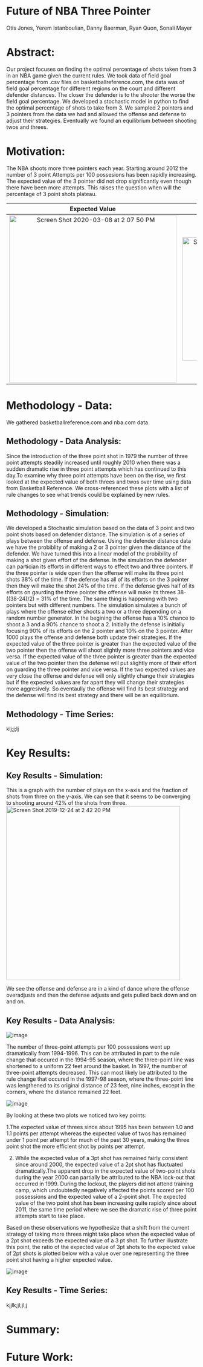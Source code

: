 # Future of NBA Three Pointer
Otis Jones, Yerem Istanboulian, Danny Baerman, Ryan Quon, Sonali Mayer

# Abstract:
Our project focuses on finding the optimal percentage of shots taken from 3 in an NBA game given the current rules. We took data of field goal percentage from .csv files on basketballreference.com, the data was of field goal percentage for different regions on the court and different defender distances. The closer the defender is to the shooter the worse the field goal percentage. We developed a stochastic model in python to find the optimal percentage of shots to take from 3. We sampled 2 pointers and 3 pointers from the data we had and allowed the offense and defense to adjust their strategies. Eventually we found an equilibrium between shooting twos and threes.

# Motivation:
The NBA shoots more three pointers each year. Starting around 2012 the number of 3 point Attempts per 100 possesions has been rapidly increasing. The expected value of the 3 pointer did not drop significantly even though there have been more attempts. This raises the question when will the percentage of 3 point shots plateau.

Expected Value             | Attempts
:-------------------------:|:-------------------------:
<img width="442" alt="Screen Shot 2020-03-08 at 2 07 50 PM" src="https://user-images.githubusercontent.com/46733087/76171242-3bf8fd80-6146-11ea-9d48-ed6bc17a1942.png"> |  <img width="326" alt="Screen Shot 2020-03-08 at 2 07 56 PM" src="https://user-images.githubusercontent.com/46733087/76171252-59c66280-6146-11ea-83bb-63941ee6fe6d.png">

# Methodology - Data:
We gathered basketballreference.com and nba.com data

## Methodology - Data Analysis:
Since the introduction of the three point shot in 1979 the number of three point attempts steadily increased until roughly 2010 when there was a sudden dramatic rise in three point attempts which has continued to this day.To examine why three point attempts have been on the rise, we first looked at the expected value of both threes and twos over time using data from Basketball Reference. We cross-referenced these plots with a list of rule changes to see what trends could be explained by new rules. 

## Methodology - Simulation:
We developed a Stochastic simulation based on the data of 3 point and two point shots based on defender distance. The simulation is of a series of plays between the offense and defense. Using the defender distance data we have the probiblity of making a 2 or 3 pointer given the distance of the defender. We have turned this into a linear model of the probibility of making a shot given effort of the defense. In the simulation the defender can partician its efforts in different ways to effect two and three pointers. If the three pointer is wide open then the offense will make its three point shots 38% of the time. If the defense has all of its efforts on the 3 pointer then they will make the shot 24% of the time. If the defense gives half of its efforts on gaurding the three pointer the offense will make its threes 38-((38-24)/2) = 31% of the time. The same thing is happening with two pointers but with different numbers.
  The simulation simulates a bunch of plays where the offense either shoots a two or a three depending on a random number generator. In the begining the offense has a 10% chance to shoot a 3 and a 90% chance to shoot a 2. Initially the defense is initially focusing 90% of its efforts on the 2 pointer and 10% on the 3 pointer. After 1000 plays the offense and defense both update their strategies. If the expected value of the three pointer is greater than the expected value of the two pointer then the offense will shoot slightly more three pointers and vice versa. If the expected value of the three pointer is greater than the expected value of the two pointer then the defense will put slightly more of their effort on guarding the three pointer and vice versa. If the two expected values are very close the offense and defense will only slightly change their strategies but if the expected values are far apart they will change their strategies more aggresively. So eventaully the offense will find its best strategy and the defense will find its best strategy and there will be an equilibrium.
  
## Methodology - Time Series: 
klj;j;lj

# Key Results:
## Key Results - Simulation:
This is a graph with the number of plays on the x-axis and the fraction of shots from three on the y-axis. We can see that it seems to be converging to shooting around 42% of the shots from three.
<img width="460" alt="Screen Shot 2019-12-24 at 2 42 20 PM" src="https://user-images.githubusercontent.com/46733087/76170755-1ff35d00-6142-11ea-8c5c-fed41c0ec076.png">

We see the offense and defense are in a kind of dance where the offense overadjusts and then the defense adjusts and gets pulled back down and on and on. 

## Key Results - Data Analysis:

![image](https://user-images.githubusercontent.com/47067688/76171194-cbea7780-6145-11ea-8226-7e18b76a2d8e.png)

The number of three-point attempts per 100 possessions went up dramatically from 1994-1996. This can be attributed in part to the rule change that occured in the 1994-95 season, where the three-point line was shortened to a uniform 22 feet around the basket. In 1997, the number of three-point attempts decreased. This can most likely be attributed to the rule change that occured in the 1997-98 season, where the three-point line was lengthened to its original distance of 23 feet, nine inches, except in the corners, where the distance remained 22 feet. 


![image](https://user-images.githubusercontent.com/47067688/76171198-d3118580-6145-11ea-836b-b834adcfef22.png)


By looking at these two plots we noticed two key points:

1.The expected value of threes since about 1995 has been between 1.0 and 1.1 points per attempt whereas the expected value of twos has remained under 1 point per attempt for much of the past 30 years, making the three point shot the more efficient shot by points per attempt.

2. While the expected value of a 3pt shot has remained fairly consistent since around 2000, the expected value of a 2pt shot has fluctuated dramatically.The apparent drop in the expected value of two-point shots during the year 2000 can partially be attributed to the NBA lock-out that occurred in 1999. During the lockout, the players did not attend training camp, which undoubtedly negatively affected the points scored per 100 possessions and the expected value of a 2-point shot. The expected value of the two point shot has been increasing quite rapidly since about 2011, the same time period where we see the dramatic rise of three point attempts start to take place.

Based on these observations we hypothesize that a shift from the current strategy of taking more threes might take place when the expected value of a 2pt shot exceeds the expected value of a 3 pt shot. To further illustrate this point, the ratio of the expected value of 3pt shots to the expected value of 2pt shots is plotted below with a value over one representing the three point shot having a higher expected value.

![image](https://user-images.githubusercontent.com/47067688/76171201-da389380-6145-11ea-84af-16ce44a4bf36.png)

## Key Results - Time Series:
kjjlk;jl;jl;j

# Summary:


# Future Work:


